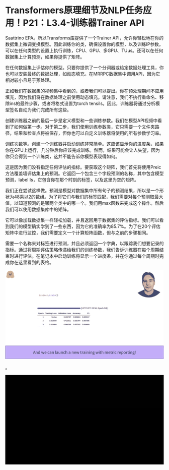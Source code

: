 # Transformers原理细节及NLP任务应用！P21：L3.4-训练器Trainer API 

Saattrino EPA。所以Transforms库提供了一个Trainer API，允许你轻松地在你的数据集上微调变换模型。因此训练你的类，确保设置你的模型，以及训练IP参数。可以在任何类型的设置上执行训练，CPU、GPU、多GPU、TUus。还可以在任何数据集上计算预测，如果你提供了矩阵。

在任何数据集上评估你的模型。只要你提供了一个分词器或给定数据处理工具，你也可以安装最终的数据处理，如动态填充。在MRRPC数据集中调用API，因为它相对较小且易于预处理。

正如我们在数据集的视频集中看到的，或者我们可以提出。你在预处理期间不应用填充，因为我们将在数据处理之前使用动态填充。请注意，我们不执行重命名、移除ins的最终步骤，或者将格式设置为torch tensils。因此，训练器将通过分析模型签名自动为我们完成所有这些。

创建训练器之前的最后一步是定义模型和一些训练参数。我们在模型API视频中看到了如何做第一步。对于第二步，我们使用训练参数类，它只需要一个文件夹路径，结果和检查点将被保存，但你也可以自定义训练器将使用的所有参数学习率。

训练次数等。创建一个训练器并启动训练非常简单。这应该显示你的进度条，如果你在GPU上运行，几分钟后你应该完成训练。然而，结果可能会让人失望，因为你只会得到一个训练类，这并不能告诉你模型表现得如何。

这是因为我们没有指定任何评估的指标。要获取这个矩阵，我们首先将使用Preic方法覆盖墙评估集上的预测。它返回一个包含三个字段预测的名称，其中包含模型预测，label Is，它包含你在那个时刻的标签，以及这里为空的矩阵。

我们正在尝试这样做。预测是模型对数据集中所有句子的预测结果，所以是一个形状为48乘以2的数组。为了将它们与我们的标签匹配，我们需要对每个预测取最大值，以知道预测的是哪两个类中的哪一个。我们用max函数来完成这个操作。然后我们可以使用数据集库中的矩阵。

它可以像加载数据集一样轻松加载，并且返回用于数据集的评估指标。我们可以看到我们的模型确实学到了一些东西，因为它的准确率为85.7%。为了在20个评估矩阵中进行监控，我们需要定义一个计算矩阵函数，但与之前的步骤相同。

需要一个名称来对标签进行预测，并且必须返回一个字典，以跟踪我们想要记录的指标。通过将周期评估策略传递给我们的训练参数，我们告诉训练器在每个周期结束时进行评估。在笔记本中启动训练将显示一个进度条，并在你通过每个周期时完成你在这里看到的表格。

![](img/1ef271a91eb13804a6c25e3c97f83cbb_1.png)

。

![](img/1ef271a91eb13804a6c25e3c97f83cbb_3.png)
